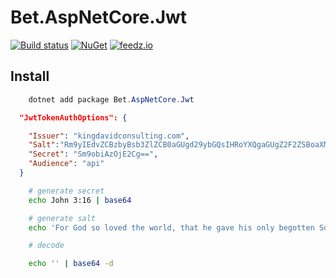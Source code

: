 ﻿# Bet.AspNetCore.Jwt

[![Build status](https://ci.appveyor.com/api/projects/status/fo9rakj7s7uhs3ij?svg=true)](https://ci.appveyor.com/project/kdcllc/bet-aspnetcore)
[![NuGet](https://img.shields.io/nuget/v/Bet.AspNetCore.Jwt.svg)](https://www.nuget.org/packages?q=Bet.AspNetCore.Jwt)
[![feedz.io](https://img.shields.io/badge/endpoint.svg?url=https://f.feedz.io/kdcllc/bet-aspnetcore/shield/Bet.AspNetCore.Jwt/latest)](https://f.feedz.io/kdcllc/bet-aspnetcore/packages/Bet.AspNetCore.Jwt/latest/download)

## Install

```csharp
    dotnet add package Bet.AspNetCore.Jwt
```

```JSON
  "JwtTokenAuthOptions": {

    "Issuer": "kingdavidconsulting.com",
    "Salt":"Rm9yIEdvZCBzbyBsb3ZlZCB0aGUgd29ybGQsIHRoYXQgaGUgZ2F2ZSBoaXMgb25seSBiZWdvdHRlbiBTb24sIHRoYXQgd2hvc29ldmVyIGJlbGlldmV0aCBpbiBoaW0gc2hvdWxkIG5vdCBwZXJpc2gsIGJ1dCBoYXZlIGV2ZXJsYXN0aW5nIGxpZmUK",
    "Secret": "Sm9obiAzOjE2Cg==",
    "Audience": "api"
  }
```

```bash
    # generate secret
    echo John 3:16 | base64

    # generate salt
    echo 'For God so loved the world, that he gave his only begotten Son, that whosoever believeth in him should not perish, but have everlasting life' | base64

    # decode

    echo '' | base64 -d
```
